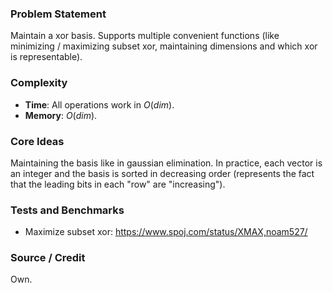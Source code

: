 ### Problem Statement
Maintain a xor basis. Supports multiple convenient functions (like minimizing / maximizing subset xor, maintaining dimensions and which xor is representable).

### Complexity
- **Time**: All operations work in $O(dim)$.
- **Memory**: $O(dim)$.

### Core Ideas
Maintaining the basis like in gaussian elimination. In practice, each vector is an integer and the basis is sorted in decreasing order (represents the fact that the leading bits in each "row" are "increasing").

### Tests and Benchmarks
- Maximize subset xor: https://www.spoj.com/status/XMAX,noam527/

### Source / Credit
Own.